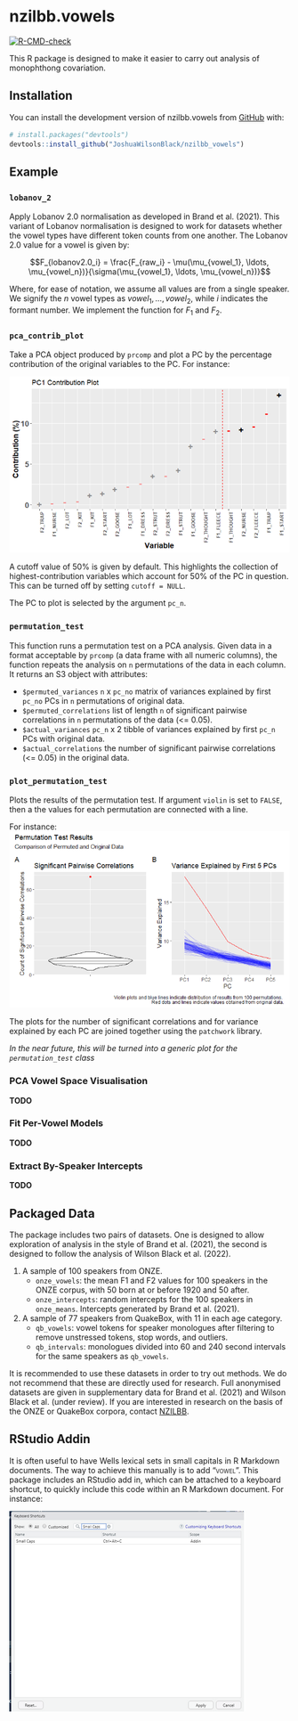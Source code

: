 
<!-- README.md is generated from README.Rmd. Please edit that file -->

# nzilbb.vowels

<!-- badges: start -->

[![R-CMD-check](https://github.com/JoshuaWilsonBlack/nzilbb_vowels/actions/workflows/R-CMD-check.yaml/badge.svg)](https://github.com/JoshuaWilsonBlack/nzilbb_vowels/actions/workflows/R-CMD-check.yaml)
<!-- badges: end -->

This R package is designed to make it easier to carry out analysis of
monophthong covariation.

## Installation

You can install the development version of nzilbb.vowels from
[GitHub](https://github.com/) with:

``` r
# install.packages("devtools")
devtools::install_github("JoshuaWilsonBlack/nzilbb_vowels")
```

## Example

### `lobanov_2`

Apply Lobanov 2.0 normalisation as developed in Brand et al. (2021).
This variant of Lobanov normalisation is designed to work for datasets
whether the vowel types have different token counts from one another.
The Lobanov 2.0 value for a vowel is given by:

$$F_{lobanov2.0_i} = \frac{F_{raw_i} - \mu(\mu_{vowel_1}, \ldots, \mu_{vowel_n})}{\sigma(\mu_{vowel_1}, \ldots, \mu_{vowel_n})}$$

Where, for ease of notation, we assume all values are from a single
speaker. We signify the $n$ vowel types as $vowel_1, \ldots, vowel_2$,
while $i$ indicates the formant number. We implement the function for
$F_1$ and $F_2$.

### `pca_contrib_plot`

Take a PCA object produced by `prcomp` and plot a PC by the percentage
contribution of the original variables to the PC. For instance:

![](man/images/contrib_plot.png)

A cutoff value of 50% is given by default. This highlights the
collection of highest-contribution variables which account for 50% of
the PC in question. This can be turned off by setting `cutoff = NULL`.

The PC to plot is selected by the argument `pc_n`.

### `permutation_test`

This function runs a permutation test on a PCA analysis. Given data in a
format acceptable by `prcomp` (a data frame with all numeric columns),
the function repeats the analysis on `n` permutations of the data in
each column. It returns an S3 object with attributes:

- `$permuted_variances` `n` x `pc_no` matrix of variances explained by
  first `pc_no` PCs in `n` permutations of original data.
- `$permuted_correlations` list of length `n` of significant pairwise
  correlations in `n` permutations of the data (\<= 0.05).
- `$actual_variances` `pc_n` x 2 tibble of variances explained by first
  `pc_n` PCs with original data.
- `$actual_correlations` the number of significant pairwise correlations
  (\<= 0.05) in the original data.

### `plot_permutation_test`

Plots the results of the permutation test. If argument `violin` is set
to `FALSE`, then a the values for each permutation are connected with a
line.

For instance: ![](man/images/permutation_plot.png)

The plots for the number of significant correlations and for variance
explained by each PC are joined together using the `patchwork` library.

*In the near future, this will be turned into a generic plot for the
`permutation_test` class*

### PCA Vowel Space Visualisation

**TODO**

### Fit Per-Vowel Models

**TODO**

### Extract By-Speaker Intercepts

**TODO**

## Packaged Data

The package includes two pairs of datasets. One is designed to allow
exploration of analysis in the style of Brand et al. (2021), the second
is designed to follow the analysis of Wilson Black et al. (2022).

1.  A sample of 100 speakers from ONZE.
    - `onze_vowels`: the mean F1 and F2 values for 100 speakers in the
      ONZE corpus, with 50 born at or before 1920 and 50 after.
    - `onze_intercepts`: random intercepts for the 100 speakers in
      `onze_means`. Intercepts generated by Brand et al. (2021).
2.  A sample of 77 speakers from QuakeBox, with 11 in each age category.
    - `qb_vowels`: vowel tokens for speaker monologues after filtering
      to remove unstressed tokens, stop words, and outliers.
    - `qb_intervals`: monologues divided into 60 and 240 second
      intervals for the same speakers as `qb_vowels`.

It is recommended to use these datasets in order to try out methods. We
do not recommend that these are directly used for research. Full
anonymised datasets are given in supplementary data for Brand et
al. (2021) and Wilson Black et al. (under review). If you are interested
in research on the basis of the ONZE or QuakeBox corpora, contact
[NZILBB](https://www.canterbury.ac.nz/nzilbb/).

## RStudio Addin

It is often useful to have Wells lexical sets in small capitals in R
Markdown documents. The way to achieve this manually is to add
“<span class="smallcaps">vowel</span>”. This package includes an RStudio
add in, which can be attached to a keyboard shortcut, to quickly include
this code within an R Markdown document. For instance:

![](man/images/addin.png)
